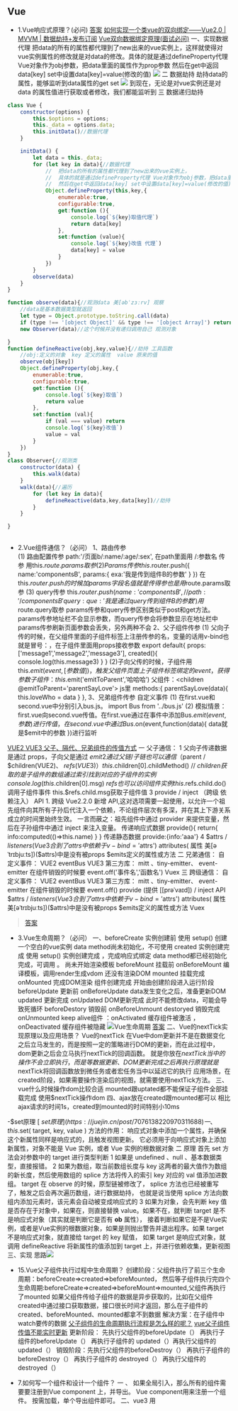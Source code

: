## Vue



- 1.Vue响应式原理？(必问)
[答案](https://juejin.cn/post/6844904084374290446#heading-1)
[如何实现一个类vue的双向绑定——Vue2.0 | MVVM | 数据劫持+发布订阅](https://blog.csdn.net/swallowblank/article/details/107542882)
[Vue双向数据绑定原理(面试必问)](https://blog.csdn.net/Android062005/article/details/127198506)
一、实现数据代理
  把data的所有的属性都代理到了new出来的vue实例上，这样就使得对vue实例属性的修改就是对data的修改。具体的就是通过defineProperty代理 Vue对象作为obj参数，把data里面的属性作为prop参数 然后在get中返回data[key] set中设置data[key]=value(修改的值)
  ![](.Vue_images/a416bac9.png)
二 数据劫持
  劫持data的属性，能够监听到data属性的get set
  ![](.Vue_images/d2c548ca.png)
  到现在，无论是对vue实例还是对data 的属性值进行获取或者修改，我们都能监听到
三 数据递归劫持
```javascript
class Vue {
    constructor(options) {
        this.$options = options;
        this._data = options.data;
        this.initData()//数据代理
    }

    initData() {
        let data = this._data;
        for (let key in data){//数据代理
            //  把data的所有的属性都代理到了new出来的vue实例上，
            //  具体的就是通过defineProperty代理 Vue对象作为obj参数，把data里面的属性作为prop参数
            //  然后在get中返回data[key] set中设置data[key]=value(修改的值)
            Object.defineProperty(this,key,{
                enumerable:true,
                configurable:true,
                get:function (){
                    console.log(`${key}取值代理`)
                    return data[key]
                },
                set:function (value){
                    console.log(`${key}改值 代理`)
                    data[key] = value
                }
            })
        }
        observe(data)
    }
}

function observe(data){//观测data	美[əbˈzɜːrv] 观察
    //data是基本数据类型就返回
    let type = Object.prototype.toString.call(data)
    if (type !== '[object Object]' && type !== '[object Array]') return;
    new Observer(data)//这个时候并没有递归调用自己 观测对象

}
function defineReactive(obj,key,value){//劫持 工具函数
    //obj:定义的对象  key 定义的属性  value 原来的值
    observe(obj[key])
    Object.defineProperty(obj,key,{
        enumerable:true,
        configurable:true,
        get:function (){
            console.log(`${key}取值`)
            return value
        },
        set:function (val){
            if (val === value) return
            console.log(`${key}改值`)
            value = val
        }
    })
}
class Observer{//观测类
    constructor(data) {
        this.walk(data)
    }
    walk(data){//遍历
        for (let key in data){
            defineReactive(data,key,data[key])//劫持
        }
    }

}
    
```

  
  


- 2.Vue组件通信？（必问）
1、路由传参  
    (1)	路由配置传参  path:'/页面b/:name/:age/:sex', 在path里面用 /:参数名  传参  用this.$route.params取参
    (2)	Params传参 this.$router.push({ name:'componentsB', params:{ exa:'我是传到组件B的参数' } })   在this.$router.push的时候加params字段名 值就是传得参 也是用$route.params取参
    (3)	query传参  this.$router.push({ name:'componentsB',// path:'/componentsB' query:{ que:'我是通过query传到组件B的参数' } })  用$route.query取参
    params传参和query传参区别类似于post和get方法。params传参地址栏不会显示参数，而query传参会将参数显示在地址栏中
    params传参刷新页面参数会丢失，另外两种不会
2、父子组件传参
    (1)	父向子传的时候，在父组件里面的子组件标签上注册传参的名，变量的话用v-bind也就是冒号：，在子组件里面用props接收参数
    export default{ 
        props:['message1','message2','message3'], 	created(){ console.log(this.message3) }
     }
    (2)子向父传的时候，子组件用this.$emit(event,[参数值])，触发父组件页面上子组件标签绑定的event，获得参数  
    子组件： this.$emit('emitToParent',’哈哈哈’)   父组件：<children @emitToParent='parentSayLove'></children> 
    js里   methods:{ 
                parentSayLove(data){ this.loveWho = data } 
             },
3、兄弟组件传参 自定义事件
    (1)	在first.vue和second.vue中分别引入bus.js。 	import Bus from '../bus.js'
    (2)	模拟情景：first.vue向second.vue传值。在first.vue通过在事件中添加Bus.$emit( event, 参数 )进行传值，在second.vue中通过Bus.$on(event,function(data){ data就是$emit中的参数 })进行监听
  
[VUE2 VUE3 父子、隔代、兄弟组件的传值方式](https://blog.csdn.net/alokka/article/details/87104189)
一 父子通信：
    1 父向子传递数据是通过 props，子向父是通过 $emit
    2 通过父链 / 子链也可以通信（$parent / $children(VUE2)、 $refs(VUE3)）
        this.$children[0].childMethod() // $children获取的是子组件的数组 通过索引找到对应的子组件的实例
        console.log(this.$children[0].msg)
        $refs 也可以访问组件实例  this.$refs.child.do()调用子组件事件  this.$refs.child.msg获取子组件值
    3 provide / inject （跨级 依赖注入） API 
        1. 跨级 Vue2.2.0 新增 API,这对选项需要一起使用，以允许一个祖先组件向其所有子孙后代注入一个依赖，不论组件层次有多深，并在其上下游关系成立的时间里始终生效。
        一言而蔽之：祖先组件中通过 provider 来提供变量，然后在子孙组件中通过 inject 来注入变量。
        传递响应式数据  provide(){
                        return{
                            info:computed(()=>this.name)
                        }
                    }
        传递静态数据 provide:{info:'aaa'}
    4 $attrs / $listeners(Vue3合到了attrs中  依赖于v-bind='$attrs')   attributes( 属性 美[əˈtrɪbjuːts])($attrs)中是没有被props $emits定义的属性或方法
二 兄弟通信：
    自定义事件： VUE2  eventBus  VUE3 第三方库： mitt 、tiny-emitter、 event-emitter  在组件销毁的时候要 event.off('事件名','函数名')
    Vuex
三 跨级通信：
    自定义事件： VUE2  eventBus  VUE3 第三方库： mitt 、tiny-emitter、 event-emitter  在组件销毁的时候要 event.off()
    provide (提供 [[prəˈvaɪd]) / inject API
    $attrs / $listeners(Vue3合到了attrs中  依赖于v-bind='$attrs')   attributes( 属性 美[əˈtrɪbjuːts])($attrs)中是没有被props $emits定义的属性或方法
    Vuex
>[答案](https://juejin.cn/post/6844904084374290446#heading-21)

- 3.Vue生命周期？（必问） 
一、beforeCreate  实例创建前   使用 setup() 创建一个空白的vue实例 data method尚未初始化，不可使用
  created       实例创建完成 使用 setup() 实例创建完成 ，完成响应式绑定   data method都已经初始化完成，可调用 。 尚未开始渲染模板
  beforeMount   挂载前  onBeforeMount 编译模板，调用render生成vdom  还没有渲染DOM
  mounted       挂载完成  onMounted   完成DOM渲染 组件创建完成 开始由创建阶段进入运行阶段
  beforeUpdate  更新前  onBeforeUpdate data发生变化之后，准备更新DOM
  updated       更新完成 onUpdated   DOM更新完成 此时不能修改data，可能会导致死循环
  beforeDestory 销毁前  onBeforeUnmount
  destoryed     销毁完成 onUnmounted
  keep alive组件 ：onActivated 缓存组件被激活 ，onDeactivated 缓存组件被隐藏
  ![Vue生命周期](.Vue_images/178810d7.png)
  [答案](https://juejin.cn/post/6844904084374290446#heading-5)
二、Vue的nextTick实现原理以及应用场景？
Vue的nextTick 在Vue中dom更新并不是在数据变化之后立马发生的，而是按照一定的策略进行DOM的更新，而在此过程中，dom更新之后会立马执行nextTick的回调函数。 
  就是你放在$nextTick 当中的操作不会立即执行，而是等数据更新、DOM更新完成之后再执行
 原理 就是$nextTick将回调函数放到微任务或者宏任务当中以延迟它的执行
应用场景，在created阶段，如果需要操作渲染后的视图，就需要使用nextTick方法。
三、vue什么时候操作dom比较合适
  mounted跟uptated都不能保证子组件全部挂载完成
  使用$nextTick操作dom
四、ajax放在created跟mounted都可以 相比ajax请求的时间1s，created到mounted的时间特别小10ms

-$set原理 [ $set原理](https://juejin.cn/post/7076138220970311688)
一、this.$set( target, key, value ) 方法的作用： 响应式对象中添加一个属性，并确保这个新属性同样是响应式的，且触发视图更新。
它必须用于向响应式对象上添加新属性，对象不能是 Vue 实例，或者 Vue 实例的根数据对象
二 原理
首先 set 方法会对参数中的 target 进行类型判断
1 如果是 undefined 、null 、基本数据类型，直接报错。
2 如果为数组，取当前数组长度与 key 这两者的最大值作为数组的新长度，然后使用数组的 splice 方法将传入的索引 key 对应的 val 值添加进数组。
    target 在 observe 的时候，原型链被修改了， splice 方法也已经被重写了，触发之后会再次遍历数组，进行数据劫持，
    也就是说当使用 splice 方法向数组内添加元素时，该元素会自动被变成响应式的
3 如果为对象，会先判断 key 值是否存在于对象中，如果在，则直接替换 value。如果不在，就判断 target 是不是响应式对象（其实就是判断它是否有 __ob__ 属性），
    接着判断如果它是不是Vue实例，或者是Vue实例的根数据对象，如果是则抛出警告并退出程序。如果 target 不是响应式对象，就直接给 target 的 key 赋值，
    如果 target 是响应式对象，就调用 defineReactive 将新属性的值添加到 target 上，并进行依赖收集，更新视图
三、实现 思路![](.Vue_images/239b1f8b.png)


- 15.Vue父子组件执行过程中生命周期？
  创建阶段：父组件执行了前三个生命周期：beforeCreate=>created=>beforeMounted，
  然后等子组件执行完四个生命周期:beforeCreate=>created=>beforeMount=>mounted,父组件再执行了mounted
  如果父组件传给子组件的数据是异步获取的，比如在父组件created中通过接口获取数据，接口很长时间才返回，那么在子组件的created、beforeMounted、mounted都拿不到数据
  解决方案：在子组件中watch要传的数据
  [父子组件的生命周期执行流程是怎么样的呢？](https://juejin.cn/post/7024151086436974623)
  [vue父子组件传值不能实时更新](https://blog.csdn.net/catascdd/article/details/129065973)
  更新阶段： 先执行父组件的beforeUpdate（） 再执行子组件的beforeUpdate（） 再执行子组件的 updated（）再执行父组件的 updated（）
  销毁阶段：先执行父组件的beforeDestroy（） 再执行子组件的beforeDestroy（） 再执行子组件的 destroyed（） 再执行父组件的 destroyed（）


- 7.如何写一个组件和设计一个组件？ [](https://blog.csdn.net/u011332271/article/details/105169882)
一 、
如果全局引入，那么所有的组件需要要注册到Vue component 上，并导出。
Vue component用来注册一个组件。
按需加载，单个导出组件即可。 
  二、vue3 用<script setup>语法糖的情况  父组件信息用defineProps接收 子组件信息用defineEmits传递
```javascript
      defineProps({
          modelValue: {
              type: String,
              default: ""
          },
      })

    let emit = defineEmits(["update:modelValue", "onChange"]);
    emit("onChange", val);
```
vue2 父组件信息用props接收 子组件信息用$emit传递

setup（props, context）{
// props.data
// context.attrs    context.slots    context.emit
}
props指组件传递来的参数，并且ts可以推论出props的类型.props也就是 vue2 中组件中的 props
context 有三个属性 attrs slots emit 分别对应vue2中的attrs属性、slots插槽、$emit发送事件


[Vue3关于响应式数据类型(ref、reactive、toRef、以及toRefs)](https://blog.csdn.net/qq_41400354/article/details/124121777?utm_medium=distribute.pc_relevant.none-task-blog-2~default~baidujs_baidulandingword~default-0-124121777-blog-120720925.pc_relevant_3mothn_strategy_and_data_recovery&spm=1001.2101.3001.4242.1&utm_relevant_index=3)

-自定义组件实现数据双向绑定 使用v-model [vue2和vue3中的v-model使用](https://blog.csdn.net/qq_28378665/article/details/128784126)
一、v-model原理：是v-bind（:） 跟v-on（@）的语法糖
二、vu2:
    父组件 ：<ChildComponent v-model="pageTitle" /> 在data里面定义数据 pageTitle:'页面标题’
    子组件：在props:['value'],就是用value来接收父组件的pageTitle,用$emit('value','新页面标题') 传递给父组件
        如果想要更改 prop属性或事件名称，则需要在 ChildTpl 组件中添加 model 选项:
        model: {
        prop: "customParams", // 将默认value属性改为customParams
        event: "change", // 将默认input事件改为change }
},
三、vue3：v-model 相当于在prop添加了modelValue属性 并接收，抛出 update:modelValue 事件：
   1、绑定一个
    父组件：<ChildTpl v-model="count" />
    子组件：
    let emits = defineEmits(["update:modelValue"]);
    emits("update:modelValue", props.modelValue + 1);
   2、绑定多个
    父组件： <ChildTpl v-model:num="count" <ChildTpl v-model:city="cityName" /> />
    子组件：
    let emits = defineEmits(["update:num","update:city"]);
    emits("update:num", newNum);
    emits("update:city", newCity);
总结：vue2子组件是用vlue接收父组件信息，用$emit的input事件传值给父组件
    vue3子组件是用modelValue接收父组件信息，用$emit的 updata:modelValue传值给父组件


- <script setup> 语法糖 父组件访问子组件数据
[Vue3父组件访问子组件数据 defineExpose用法](https://blog.csdn.net/qq_29585681/article/details/126485407)

- 4.Vue2和Vue3的区别？(必问)
一 、响应式原理
  vue2 的响应式原理是利⽤ES5 的⼀个 API ，Object.defineProperty()对数据进⾏劫持 结合 发布订阅模式的⽅式来实现的。
  Vue3.x是借助 Proxy 实现的，通过Proxy 对象创建一个对象的代理，并且 Proxy 的监听是深层次的，监听整个对象，而不是某个属性
  这⾥是引相⽐于vue2版本，使⽤proxy的优势如下
  1.defineProperty 无法监听对象或数组新增、删除的元素。
      Vue2 方案：针对常用数组原型方法push、pop、shift、unshift、splice、sort、reverse进行了hack处理；
      提供Vue.set监听对象/数组新增属性。对象的新增/删除响应，还可以new个新对象，新增则合并新属性和旧对象；
      删除则将删除属性后的对象深拷贝给新对象
  2.可以监听数组，不⽤再去单独的对数组做特异性操作,通过Proxy可以直接拦截所有对象类型数据的操作，完美⽀持对数组的监听。
二、数据和方法的定义
  Vue2使⽤的是选项类型API（Options API），Vue3使⽤的是合成型API（Composition API）
  Vue2：
  data() { return {}; }, methods:{ }
  复制代码
  Vue3：
  数据和⽅法都定义在setup中，并统⼀进⾏return{}
三、生命周期 

-[详解defineProperty和Proxy](https://www.jianshu.com/p/0e2984d13ab4) [ defineProperty 与 proxy](https://juejin.cn/post/6844903710410162183)
ES5 提供了 Object.defineProperty 方法，该方法可以在一个对象上定义一个新属性，或者修改一个对象的现有属性，并返回这个对象。
语法:Object.defineProperty(obj, prop, descriptor)
参数 :  obj: 要在其上定义属性的对象。 prop: 要定义或修改的属性的名称。 descriptor: 将被定义或修改的属性的描述符。
    函数的第三个参数 descriptor 所表示的属性描述符有两种形式：数据描述符和存取描述符。
    两者均具有以下两种键值：
        enumerable 当且仅当该属性的 enumerable 为 true 时，该属性才能够出现在对象的枚举属性中。默认为 false。
        configurable 当且仅当该属性的 configurable 为 true 时，该属性描述符才能够被改变，也能够被删除。默认为 false。
    数据描述符同时具有以下可选键值：
        value 该属性对应的值。可以是任何有效的 JavaScript 值（数值，对象，函数等）。默认为 undefined。
        writable 当且仅当该属性的 writable 为 true 时，该属性才能被赋值运算符改变。默认为 false。
    存取描述符同时具有以下可选键值：
        get 当访问prop属性时，get方法会执行，函数的返回值会作为prop属性的值返回。默认为 undefined。
        set 当修改prop属性值时，set方法会执行，接受一个参数（就是属性的新值）默认为 undefined。


- 5.Vue和React的区别？(必问) [](https://juejin.cn/post/7144648542472044558#heading-0)
一、组件化 react和vue中组件化的相同点：
  react和vue都推崇组件化，通过将页面拆分成一个一个小的可复用单元来提高代码的复用率和开发效率。
  在开发时react和vue有相同的套路，比如都有父子组件传参，都有数据状态管理，都有前端路由等。
  react和vue组件化的差异：
  React推荐的做法是JSX + inline style, 也就是把 HTML 和 CSS 全都写进 JavaScript 中,即 all in js;
  Vue 推荐的做法是 template 的单文件组件格式(简单易懂，从传统前端转过来易于理解),即 html,css,JS 写在同一个文件(vue也支持JSX写法)
二、diff算法
  Vue2的核心Diff算法采用了双端比较的算法，同时从新旧children的两端开始进行比较，借助key值找到可复用的节点，
  再进行相关操作。相比React的Diff算法，同样情况下可以减少移动节点次数，减少不必要的性能损耗，更加的优雅。
  

- 6.Vue项目如何做性能优化？(必问)
    1 v-if v-show的正确使用，如果dom计算量很大就用v-show，一般的用v-if就行
    2 v-for使用key
  3 使用计算属性computed缓存  计算量比较大的结果把他缓存起来 比如未读消息数
  4 keep-alive缓存组件 比如频繁切换的tabs，不能乱用，因为缓存太多会占用内存，且不好debug
  5 异步组件 [defineAsyncComponent](https://blog.csdn.net/weixin_44733660/article/details/128639280)
  ES 模块动态导入也会返回一个 Promise，所以多数情况下我们会将它和 defineAsyncComponent 搭配使用 ![](.项目_images/5af59217.png)
  6 路由懒加载  7 服务端渲染ssr  
    


>1.路由懒加载

>2.keep-alive缓存页面

>3.使用v-show复用dom

>4.v-for同级别避免使用v-if

>5.长列表性能优化，如果只是做纯粹的数据展示，不会有任何改变，就不需要响应化，对对象进行冻结。

>6.事件销毁

>7.图片懒加载 vue-lazyload

>8.插件按需引入

>9.SSR,服务端渲染。


>[答案](https://juejin.cn/post/6844904084374290446#heading-23)

- 7.Vue的nextTick实现原理以及应用场景？(必问)

>[答案](https://juejin.cn/post/6844904084374290446#heading-4)

- 8.Vue中watch和computed的区别？(大概率) 以及改变数据computed变化情况？
computed是计算属性，用于计算现有数据并且产生新的数据  computed有缓存
watch用于监听现有数据
>[答案](https://juejin.cn/post/6844904084374290446#heading-7)

- 实现watcher ![思路](.Vue_images/84feb3a0.png)
watcher是异步执行 并且对于监听属性的多次变化，只执行一次回调函数

- 9.说下Vue的keepalive？(大概率)

>[答案](https://juejin.cn/post/6844904084374290446#heading-15)

- 7.你是如何理解MVVM与MVP以及MVC这些模式的？(大概率)

>[答案](https://juejin.cn/post/6844904084374290446#heading-0)

- 8.vue-router的实现原理？（大概率）

- 9.Vuex的实现原理？（大概率）
介绍vuex
官方解释: Vuex 是一个专为 Vue.js 应用程序开发的状态管理模式。它采用集中式存储管理应用的所有组件的状态，并以相应的规则保证状态以一种可预测的方式发生变化
大白话：对数据(data)统一的管理,如果涉及到了数据的处理，来，到vuex里面进出吧！就像是超市对商品的统一管理一样
import Vue from 'vue'; //首先引入vue
import Vuex from 'vuex'; //引入vuex
Vue.use(Vuex)
export default new Vuex.Store({
    state: { 
        // state 类似 data
        //这里面写入数据
    },
    getters:{ 
        // getters 类似 computed 
        // 在这里面写个方法
    },
    mutations:{ // 突变 美[mjuˈteɪʃənz]  
        // mutations 类似methods
        // 写方法对数据做出更改(同步操作)

    },
    actions:{
        // actions 类似methods
        // 写方法对数据做出更改(异步操作)
    }
})
//可能有的地方书写的风格不是这样的，如果需要的了解的可以百度看看其他人的
在dom中使用方法为：$store.commit()加上store.js中的属性的名称
如果你想要直接使用一些数据，但是在computed中没有给出来怎么办？ 可以写成这样 {{ $store.state.goods.totalPrice }}

- mutation action 的区别  为什么区分
 一、 mutations 必须同步代码
  actions 可包含异步代码
 二、 为了能用 devtools 追踪状态变化，方便调试
  主要的原因是当我们使用 devtools 时，devtools 可以帮助我们捕捉 mutation 的快照
  但是如果是异步操作，那么 devtools 将不能很好的追踪这个操作什么时候会被完成


-vuex持久化 
一 封装好localstorage存取数据的公共方法setItem getItem ，
在state中定义数据的时候调用getItem   state: { language: getItem(LANGUAGE) || 'zh', }, 
在mutations里面调用对数据的本地存储   mutations: {[SET_LANGUAGE](state, payload) {
                                        state.language = payload
                                        setItem(LANGUAGE, payload)
                                        },
                                    },
二 用vuex-persistedstate  [](https://blog.csdn.net/xm1037782843/article/details/128071142)
persisted 美[pərˈsɪstɪd]持续存在;


- 10.路由守卫？
  路由守卫分为三种：全局路由守卫、独享路由守卫以及组件内路由守卫
一、全局路由守卫分为全局前置守卫 beforeEach  ，全局后置守卫：afterEach
  //全局前置守卫
  router.beforeEach((to,from,next) =>{
  //第一个参数to，包含的内容是切换后的路由对象，也就是跳转后的路由对象
  //第二个参数from，包含的内容的是切换前的路由对象，也就是跳转前的路由对象
  //第三个参数next()，是否往下执行，执行的话，如果不写的话路由就不会跳转，操作将会终止
  })
二、独享路由守卫  单个路由拦截处理  ![](.Vue_images/a4d49766.png)
  beforeEnter(to,from,next){
  //第一个参数to，包含的内容是切换后的路由对象，也就是跳转后的路由对象
  //第二个参数from，包含的内容的是切换前的路由对象，也就是跳转前的路由对象
  //第三个参数next()，是否往下执行，执行的话，如果不写的话路由就不会跳转，操作将会终止
  }
三、组件内守卫
  当使用路由规则进入该组件或离开该组件时，就会触发组件内守卫的调用，而组件内守卫的作用于范围也仅限于该组件
  beforeRouteEnter (to, from, next) {} //进入守卫：通过路由规则，进入该组件时被调用
  beforeRouteLeave (to, from, next) {}//离开守卫：通过路由规则，离开该组件时被调用


- 11.diff算法？
深度比较，同层优先。
先比较同级，再比较子节点。如果都有子节点的话，会递归比较。
  一、diff算法很早就有而且应用广泛，例如github中pull代码的时候 。如果要严格diff两棵树，时间复杂度是O(n^3),不可用
  二、优化（O（n））：1只比较同一层级，不跨级比较 2 tag不同直接删除重建，不再比较内部的细节 3子节点通过key区分（key的重要性）
  三、 vue2 vue3 react 的diff算法区别
  react：仅右移 ![](.Vue_images/aaf2920e.png)
  vue2：双端比较 ![](.Vue_images/3e45c97d.png)
  vue3：在双端比较的基础上加上了查找最长递增子序列 ![最长递增子序列](.Vue_images/474590b5.png)
  四、vue react 循环时为什么必须使用key
  1 vdom diff算法会根据key判断元素是否要删除，匹配了key，就只移动元素-性能较好，未匹配key，则删除重建-性能较差
  
-Fiber React 团队在 React16 之后就改写了整个架构，将原来数组结构的虚拟DOM，改成叫 Fiber 的一种数据结构，
基于这种 Fiber 的数据结构可以实现由原来不可中断的更新过程变成异步的可中断的更新

- 12.详细说说Vue双向绑定原理？

- 17.当v-if和v-for同时使用时，v-for比v-if有更高的优先级。如果想避免这种情况可以在外层放一个template元素上做判断，这样就会先判断后循环。也可以将判断先放到计算属性里面判断，然后再把返回的值给到v-for进行遍历，这两种方法都可以。

- 18.Vue中的data为什么是函数，如果Vue中的data是对象的话，那么他的对象属性如果是引用类型的话，那么在复用组件的时候，创建多个实例，这些实例用的都是同一个构造函数，就会影响到所有实例，为了保证组件间不同的实例之间的独立性，data必须是一个函数。


- 20.双向绑定具体过程？


-自定义指令 [](https://blog.csdn.net/ct5211314/article/details/125425317)
一。什么是自定义指令
    除了核心功能默认内置的指令 (v-model 和 v-show)，Vue 也允许注册自定义指令。
    注意，在 Vue2.0 中，代码复用和抽象的主要形式是组件。然而，有的情况下，你仍然需要对普通 DOM 元素进行底层操作，这时候就会用到自定义指令。
二、使用 比如定义input自动聚焦的指令v-focus
//设置自定义指令
import Vue from 'vue'
Vue.directive('focus', {
// 当被绑定的元素插入到 DOM 中时……
inserted: function (el) {
// 聚焦元素
el.focus()
}
})
//在main.js中引入
import '@/utlis/focus'
//在组件中使用
<input type="text" name="" id="" v-focus>


- 虚拟dom？
虚拟dom： 用js对象模拟DOM节点数据 
  一、框架价值
    1 组件化 2 数据驱动视图 （1数据变化 2 生成新vnode 然后diff算法旧vnode 3 更新dom
  3 vDom并不快，js直接操作DOM才是最快的，但是‘数据驱动视图’不能对全部DOM进行重建，vDom是最合适的方案
  4 Svelte框架就不用vdom， 是构建 Web 应用程序的一种新方法。Svelte 是一个编译器,它将声明性组件转换成高效的 JavaScript 代码,并像做外科手术一样细粒度地更新 DOM
  
- 路由 vue-router三种模式
    1.hash local 用的 location.hash 获取#后面的内容
    2 webHistory  用的h5的history.pushState()：往浏览器历史添加url，能回退到上次历史  history.replaceState()：替换当前url，不能回退到上次页面  和 window.onpopState
    3 MemoryHistory （vuerouter4之前叫abstract history） 不能有浏览器的前进后退
  
- vue遇到的坑
一 内存泄漏
  产生原因：全局变量、全局事件、全局定时器、自定义事件 没有销毁
二 vue2响应式的缺陷
  data属性新增用Vue.set() 删除用vue.delete() 
三  详情页回到列表页，滚动到原来位置 
  方案：keep-alive与vue-router beforeRouteEnter(to, from, next) beforeRouteLeave(to, from, next)配合使用  [1](https://juejin.cn/post/6844904127076499469)

-监听vue组件报错
一、window.onerror = function(msg,source,line,column,error){}  
1 全局监听js错误 2 是js级别的，识别不了vue组件信息 3捕捉vue监听不到的错误 4 不能监听 try ...catch捕获的错误
window.addEventListener('error',event => { event是一个错误事件对象})
二、errorCaptured生命周期  （captured 捕获  美[ˈkæptʃərd]）
1监听所有下级组件的错误   2 返回false会阻止向上传播 
三、errorHandler配置  Handler（ 搬运工; 操作者; 组织者; 顾问 美[ˈhændlər]）
1 vue全局错误监听 ，所有组件报错都汇总到这里 2 如果errorCaptured返回false ，就不会传播到这里
四 异步错误只有window.onerror能监听到
五 三种监听方式结合使用 errorCaptured监听重点组件 errorHandler window.onerror候补监听 

- H5很慢 该如何排查问题
一 前端性能指标 ![](.Vue_images/e5f89216.png)  paint（	美[peɪnt] 把…描绘成）
  First Paint（FP）第一次渲染
  First Contentful Paint (FCP) 第一次有内容渲染  content（内容 美[ˈkɑːntent , kənˈtent]） 
  First Meaningful Paint （FMP） 第一次有意义的渲染（不好定义 业界已弃用 企业内可以自己约定）
  DOMContentLoaded(DCL)  当初始的 HTML 文档被完全加载和解析完成之后 ![](.Vue_images/2dd3168c.png)
  Largest Contentfull Paint (LCP)   最大内容的渲染
  Load（L） load 是在 HTML 所有相关资源被加载完成后触发。
二 chrome devTools
  performance可查看上述性能指标，并有网页快照
  netWork 可以查看资源的加载时间 
三 也可以用第三方性能评测工具  LightHouse   ![](.Vue_images/e95e248d.png)
四 如果是网页加载慢
  1.优化服务器硬件配置 使用cdn 2路由懒加载 大组件异步加载 ---减少主包的体积 3 优化http缓存策略 
五 如果是网页渲染慢
  1 优化服务端接口 2 继续分析，优化前端组件内部逻辑 3 服务端渲染 
六 持续跟进持续优化  
  
  